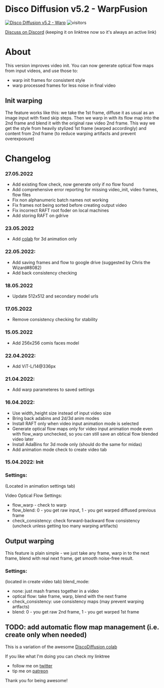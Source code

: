 # Disco Diffusion v5.2 - WarpFusion

[![Disco Diffusion v5.2 - Warp](https://colab.research.google.com/assets/colab-badge.svg)](https://colab.research.google.com/github/Sxela/DiscoDiffusion-Warp/blob/main/Disco_Diffusion_v5_2_Warp.ipynb)
![visitors](https://visitor-badge.glitch.me/badge?page_id=sxela_ddwarp_repo)

[Discuss on Discord](https://linktr.ee/devdef) (keeping it on linktree now so it's always an active link)

# About
This version improves video init. You can now generate optical flow maps from input videos, and use those to:
- warp init frames for consistent style 
- warp processed frames for less noise in final video

## Init warping
The feature works like this: we take the 1st frame, diffuse it as usual as an image input with fixed skip steps. Then we warp in with its flow map into the 2nd frame and blend it with the original raw video 2nd frame. This way we get the style from heavily stylized 1st frame (warped accordingly) and content from 2nd frame (to reduce warping artifacts and prevent overexposure)

# Changelog

### 27.05.2022
- Add existing flow check, now generate only if no flow found
- Add comprehensive error reporting for missing video_init, video frames, flow files
- Fix non alphanumeric batch names not working 
- Fix frames not being sorted before creating output video
- Fix incorrect RAFT root foder on local machines 
- Add storing RAFT on gdrive

### 23.05.2022
- Add [colab](https://github.com/Sxela/DiscoDiffusion-Warp/blob/main/image_morphing_3d.ipynb) for 3d animation only 

### 22.05.2022:
- Add saving frames and flow to google drive (suggested by Chris the Wizard#8082)
- Add back consistency checking

### 18.05.2022
- Update 512x512 and secondary model urls

### 17.05.2022
- Remove consistency checking for stability

### 15.05.2022
- Add 256x256 comis faces model

### 22.04.2022:
- Add ViT-L/14@336px
### 21.04.2022: 
- Add warp parameteres to saved settings
### 16.04.2022:
- Use width_height size instead of input video size
- Bring back adabins and 2d/3d anim modes
- Install RAFT only when video input animation mode is selected
- Generate optical flow maps only for video input animation mode even with flow_warp unchecked, so you can still save an obtical flow blended video later
- Install AdaBins for 3d mode only (should do the same for midas)
- Add animation mode check to create video tab 
### 15.04.2022: Init

### Settings: 
(Located in animation settings tab)

Video Optical Flow Settings:
- flow_warp - check to warp
- flow_blend: 0 - you get raw input, 1 - you get warped diffused previous frame 
- check_consistency: check forward-backward flow consistency (uncheck unless getting too many warping artifacts)

## Output warping
This feature is plain simple - we just take any frame, warp in to the next frame, blend with real next frame, get smooth noise-free result.

### Settings: 
(located in create video tab)
blend_mode: 
- none: just mash frames together in a video
- optical flow: take frame, warp, blend with the next frame
- check_consistency: use consistency maps (may prevent warping artfacts)
- blend: 0 - you get raw 2nd frame, 1 - you get warped 1st frame

## TODO: add automatic flow map management (i.e. create only when needed)

This is a variation of the awesome [DiscoDiffusion colab](https://colab.research.google.com/github/alembics/disco-diffusion/blob/main/Disco_Diffusion.ipynb#scrollTo=Changelog)

If you like what I'm doing you can check my linktree
- follow me on [twitter](https://twitter.com/devdef)
- tip me on [patreon](https://www.patreon.com/sxela) 

Thank you for being awesome!
